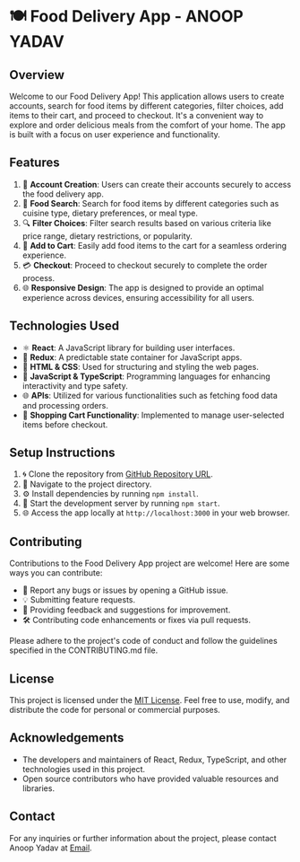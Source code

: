 # 🍽️ Food Delivery App - ANOOP YADAV

## Overview
Welcome to our Food Delivery App! This application allows users to create accounts, search for food items by different categories, filter choices, add items to their cart, and proceed to checkout. It's a convenient way to explore and order delicious meals from the comfort of your home. The app is built with a focus on user experience and functionality.

## Features
1. 📱 **Account Creation**: Users can create their accounts securely to access the food delivery app.
2. 🍕 **Food Search**: Search for food items by different categories such as cuisine type, dietary preferences, or meal type.
3. 🔍 **Filter Choices**: Filter search results based on various criteria like price range, dietary restrictions, or popularity.
4. 🛒 **Add to Cart**: Easily add food items to the cart for a seamless ordering experience.
5. 💳 **Checkout**: Proceed to checkout securely to complete the order process.
6. 🌐 **Responsive Design**: The app is designed to provide an optimal experience across devices, ensuring accessibility for all users.

## Technologies Used
- ⚛️ **React**: A JavaScript library for building user interfaces.
- 🔄 **Redux**: A predictable state container for JavaScript apps.
- 🎨 **HTML & CSS**: Used for structuring and styling the web pages.
- 🚀 **JavaScript & TypeScript**: Programming languages for enhancing interactivity and type safety.
- 🌐 **APIs**: Utilized for various functionalities such as fetching food data and processing orders.
- 🛒 **Shopping Cart Functionality**: Implemented to manage user-selected items before checkout.

## Setup Instructions
1. 🌀 Clone the repository from [GitHub Repository URL](https://github.com/Vicky8180/AWS-Food-delivery-Deploy/).
2. 📁 Navigate to the project directory.
3. ⚙️ Install dependencies by running `npm install`.
4. 🚀 Start the development server by running `npm start`.
5. 🌐 Access the app locally at `http://localhost:3000` in your web browser.

## Contributing
Contributions to the Food Delivery App project are welcome! Here are some ways you can contribute:
- 🐛 Report any bugs or issues by opening a GitHub issue.
- 💡 Submitting feature requests.
- 📝 Providing feedback and suggestions for improvement.
- 🛠️ Contributing code enhancements or fixes via pull requests.

Please adhere to the project's code of conduct and follow the guidelines specified in the CONTRIBUTING.md file.

## License
This project is licensed under the [MIT License](https://opensource.org/licenses/MIT). Feel free to use, modify, and distribute the code for personal or commercial purposes.

## Acknowledgements
- The developers and maintainers of React, Redux, TypeScript, and other technologies used in this project.
- Open source contributors who have provided valuable resources and libraries.

## Contact
For any inquiries or further information about the project, please contact Anoop Yadav at [Email](vyadav99x1@gmail.com).
